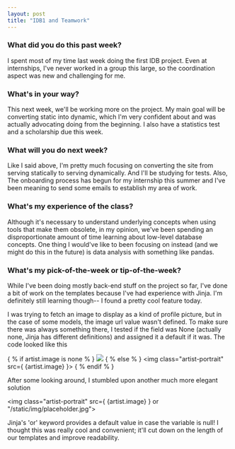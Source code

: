 ```yaml
---
layout: post
title: "IDB1 and Teamwork"
---
```


### What did you do this past week?
I spent most of my time last week doing the first IDB project. Even at internships, I've never worked in a group this large, so the coordination aspect was new and challenging for me.

### What's in your way?
This next week, we'll be working more on the project. My main goal will be converting static into dynamic, which I'm very confident about and was actually advocating doing from the beginning. I also have a statistics test and a scholarship due this week.

### What will you do next week?
Like I said above, I'm pretty much focusing on converting the site from serving statically to serving dynamically. And I'll be studying for tests. Also, The onboarding process has begun for my internship this summer and I've been meaning to send some emails to establish my area of work.

### What's my experience of the class?
Although it's necessary to understand underlying concepts when using tools that make them obsolete, in my opinion, we've been spending an disproportionate amount of time learning about low-level database concepts. One thing I would've like to been focusing on instead (and we might do this in the future) is data analysis with something like pandas.


### What's my pick-of-the-week or tip-of-the-week?
While I've been doing mostly back-end stuff on the project so far, I've done a bit of work on the templates because I've had experience with Jinja. I'm definitely still learning though-- I found a pretty cool feature today.

I was trying to fetch an image to display as a kind of profile picture, but in the case of some models, the image url value wasn't defined. To make sure there was always something there, I tested if the field was None (actually none, Jinja has different definitions) and assigned it a default if it was.
The code looked like this


\{ % if artist.image is none % \}
  <img class="artist-portrait" src="/static/img/placeholder.jpg">
\{ % else % \}
  <img class="artist-portrait" src=\{ \{artist.image\} \}>
\{ % endif % \}


After some looking around, I stumbled upon another much more elegant solution


  <img class="artist-portrait" src=\{ \{artist.image\} \} or "/static/img/placeholder.jpg">


Jinja's 'or' keyword provides a default value in case the variable is null! I thought this was really cool and convenient; it'll cut down on the length of our templates and improve readability.
